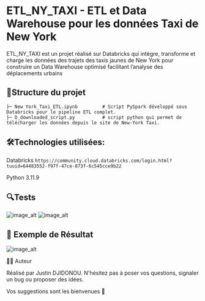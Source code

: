 # ETL_NY_TAXI - ETL et Data Warehouse pour les données Taxi de New York

ETL_NY_TAXI est un projet réalisé sur Databricks qui intègre, transforme et charge les données des trajets des taxis jaunes de New York pour construire un Data Warehouse optimisé facilitant l’analyse des déplacements urbains


## 📂Structure du projet
```ETL_NY_TAXI/
├─ New York_Taxi_ETL.ipynb         # Script PySpark développé sous Databricks pour le pipeline ETL complet.
├─ D_downloaded_script.py          # script python qui permet de télécharger les données depuis le site de New-York Taxi.
```


## 🛠️Technologies utilisées:
 Databricks 
```https://community.cloud.databricks.com/login.html?tuuid=64483552-f97f-47ce-873f-6c545cce9b22```

Python 3.11.9



## 🔍Tests
![image_alt](https://github.com/dj536/ETL_NY_TAXI/blob/main/images/etl1.jpg)
![image_alt](https://github.com/dj536/ETL_NY_TAXI/blob/main/images/etl2.jpg)
 


## 🧪 Exemple de Résultat
![image_alt](https://github.com/dj536/ETL_NY_TAXI/blob/main/images/etl3.png)



👨‍💻 Auteur

Réalisé par Justin DJIDONOU. N'hésitez pas à poser vos questions, signaler un bug ou proposer des idées.

Vos suggestions sont les bienvenues 🙂

